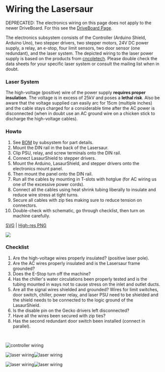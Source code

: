 Wiring the Lasersaur
=====================

DEPRECATED: The electronics wiring on this page does not apply to the newer DriveBoard. For this see the [DriveBoard Page](driveboard.md).

The electronics subsystem consists of the Controller (Arduino Shield, Arduino Uno), two stepper drivers, two stepper motors, 24V DC power supply, a relay, an e-stop, four limit sensors, two door sensor (one redundant), and the laser system. The depicted wiring to the laser power supply is based on the products from [cncoletech](http://cncoletech.com/). Please double check the data sheets for your specific laser system or consult the mailing list when in doubt.


### Laser System

The high-voltage (positive) wire of the power supply **requires proper insulation**. The voltage is in excess of 25kV and poses a **lethal risk**. Also be aware that the voltage supplied can easily arc for 15cm (multiple inches) and the cable stays charged for a considerable time after the AC power is disconnected (when in doubt use an AC ground wire on a chicken stick to discharge the high-voltage cables).

### Howto

1. See [BOM](bom.md) by subsystem for part details.
2. Mount the DIN rail in the back of the Lasersaur.
3. Clip PSU, relay, and screw terminals onto the DIN rail.
4. Connect LasaurShield to stepper drivers.
5. Mount the Arduino, LasaurShield, and stepper drivers onto the electronics mount panel. 
6. Then mount the panel onto the DIN rail.
7. Run all the cables by mounting in T-slots with hotglue (for AC wiring us one of the excessive power cords).
8. Connect all the cables using heat shrink tubing liberally to insulate and reduce wire stress at tight turns.
9. Secure all cables with zip ties making sure to reduce tension on connectors.
10. Double-check with schematic, go through checklist, then turn on machine carefully.


[SVG](http://dl.dropbox.com/u/9430160/lasersaur/diagram_wiring.svg) | [High-res PNG](http://farm8.staticflickr.com/7082/7227014208_9a265cf881_o_d.png)


<a href="http://dl.dropbox.com/u/9430160/lasersaur/diagram_wiring.svg"><img src="http://farm8.staticflickr.com/7082/7227014208_e0bf0daf68_z.jpg"></a>


### Checklist

1. Are the high-voltage wires properly insulated? (positive laser pole).
2. Are the AC wires properly insulated and is the Lasersaur frame grounded?
3. Does the E-Stop turn off the machine?
4. Has the chiller's water circulations been properly tested and is the tubing mounted in ways not to cause stress on the inlet and outlet ducts.
5. Are all the signal wires shielded and grounded? Wires for limit switches, door switch, chiller, power relay, and laser PSU need to be shielded and the shield needs to be connected to the logic ground of the LasaurShield.
6. Is the disable pin on the Gecko drivers left disconnected?
7. Have all the wires been secured with zip ties?
8. Has the second redundant door switch been installed (connect in parallel).



<br>



![controller wiring](http://farm9.staticflickr.com/8003/6973305936_af7b60f56d_z.jpg)

![laser wiring](http://farm8.staticflickr.com/7186/7119387413_024fb3852c_n.jpg)![laser wiring](http://farm8.staticflickr.com/7185/7119387815_761fce44db_n.jpg)

![laser wiring](http://farm8.staticflickr.com/7248/6973306754_f7a790b3ab_n.jpg)![laser wiring](http://farm8.staticflickr.com/7111/6973306624_cc9549da00_n.jpg)



